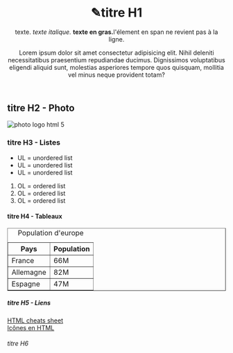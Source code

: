 <!DOCTYPE html>
<html lang="en">
<head>
    <meta charset="UTF-8">
    <meta name="viewport" content="width=device-width, initial-scale=1.0">
    <!-- titre de la page -->
    <title>Apprentissage html</title>
    <!-- icone de l'onglet -->
    <link rel="shortcut" href="logo-html.png">
</head>
<body>
    <header>
        <div>
            <h1><span>&#9998;</span>titre H1</h1>
            <p>texte. <em>texte italique.</em> <strong>texte en gras.</strong><span>l'élement en span ne revient pas à la ligne</span>.</p>
            <p>Lorem ipsum dolor sit amet consectetur adipisicing elit. Nihil deleniti necessitatibus praesentium repudiandae ducimus.
               Dignissimos voluptatibus eligendi aliquid sunt, molestias asperiores tempore quos quisquam, mollitia vel minus neque provident totam?</p>
    </header>
        </div>
        <section>
        <div>
            <h2>titre H2 - Photo</h2>
            <img src="logo-html.png" alt="photo logo html 5">
        </div> 
        <div>
            <h3>titre H3 - Listes</h3>
            <ul>
                <li>UL = unordered list</li>
                <li>UL = unordered list</li>
                <li>UL = unordered list</li>
            </ul>
            <ol>
                <li>OL = ordered list</li>
                <li>OL = ordered list</li>
                <li>OL = ordered list</li>
            </ol>
        </div> 
        <div>
            <h4>titre H4 - Tableaux</h4>
            <table border="1" width="50%">
                <!-- légende -->
                <caption>Population d'europe</caption>
                <!-- En tête -->
                <thead>
                    <tr>
                        <th>Pays</th>
                        <th>Population</th>
                    </tr>
                </thead>
                <!-- corps du tableau -->
                <tbody>
                    <tr>
                        <td>France</td>
                        <td>66M</td>
                    </tr>
                    <tr>
                        <td>Allemagne</td>
                        <td>82M</td>
                    </tr>
                    <tr>
                        <td>Espagne</td>
                        <td>47M</td>
                    </tr>
                </tbody>
            </table>
        </div> 
        <div>
            <h5>titre H5 - Liens</h5>
            <a href="https://htmlcheatsheet.com/"
               targets=_blank> HTML cheats sheet</a>
            <br>
            <a href="https://www.toptal.com/designers/htmlarrows/symbols/"
               targets="_blank">Icônes en HTML</a>
        </div> 
        <div>
            <h6>titre H6</h6>
        </div>
    </section>
</body>
</html>
